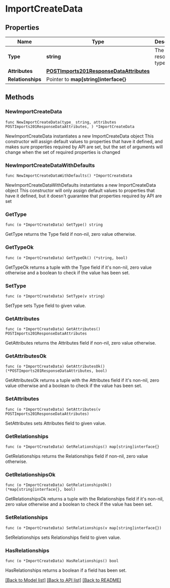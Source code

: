 # ImportCreateData

## Properties

Name | Type | Description | Notes
------------ | ------------- | ------------- | -------------
**Type** | **string** | The resource&#39;s type | [default to "imports"]
**Attributes** | [**POSTImports201ResponseDataAttributes**](POSTImports201ResponseDataAttributes.md) |  | 
**Relationships** | Pointer to **map[string]interface{}** |  | [optional] 

## Methods

### NewImportCreateData

`func NewImportCreateData(type_ string, attributes POSTImports201ResponseDataAttributes, ) *ImportCreateData`

NewImportCreateData instantiates a new ImportCreateData object
This constructor will assign default values to properties that have it defined,
and makes sure properties required by API are set, but the set of arguments
will change when the set of required properties is changed

### NewImportCreateDataWithDefaults

`func NewImportCreateDataWithDefaults() *ImportCreateData`

NewImportCreateDataWithDefaults instantiates a new ImportCreateData object
This constructor will only assign default values to properties that have it defined,
but it doesn't guarantee that properties required by API are set

### GetType

`func (o *ImportCreateData) GetType() string`

GetType returns the Type field if non-nil, zero value otherwise.

### GetTypeOk

`func (o *ImportCreateData) GetTypeOk() (*string, bool)`

GetTypeOk returns a tuple with the Type field if it's non-nil, zero value otherwise
and a boolean to check if the value has been set.

### SetType

`func (o *ImportCreateData) SetType(v string)`

SetType sets Type field to given value.


### GetAttributes

`func (o *ImportCreateData) GetAttributes() POSTImports201ResponseDataAttributes`

GetAttributes returns the Attributes field if non-nil, zero value otherwise.

### GetAttributesOk

`func (o *ImportCreateData) GetAttributesOk() (*POSTImports201ResponseDataAttributes, bool)`

GetAttributesOk returns a tuple with the Attributes field if it's non-nil, zero value otherwise
and a boolean to check if the value has been set.

### SetAttributes

`func (o *ImportCreateData) SetAttributes(v POSTImports201ResponseDataAttributes)`

SetAttributes sets Attributes field to given value.


### GetRelationships

`func (o *ImportCreateData) GetRelationships() map[string]interface{}`

GetRelationships returns the Relationships field if non-nil, zero value otherwise.

### GetRelationshipsOk

`func (o *ImportCreateData) GetRelationshipsOk() (*map[string]interface{}, bool)`

GetRelationshipsOk returns a tuple with the Relationships field if it's non-nil, zero value otherwise
and a boolean to check if the value has been set.

### SetRelationships

`func (o *ImportCreateData) SetRelationships(v map[string]interface{})`

SetRelationships sets Relationships field to given value.

### HasRelationships

`func (o *ImportCreateData) HasRelationships() bool`

HasRelationships returns a boolean if a field has been set.


[[Back to Model list]](../README.md#documentation-for-models) [[Back to API list]](../README.md#documentation-for-api-endpoints) [[Back to README]](../README.md)


